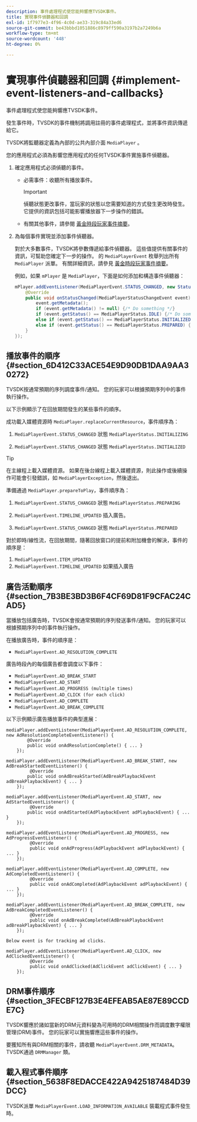 ```yaml
---
description: 事件處理程式使您能夠響應TVSDK事件。
title: 實現事件偵聽器和回調
exl-id: 1f7977e3-4f96-4c0d-ae33-319c84a33ed6
source-git-commit: be43bbbd1051886c8979ff590a3197b2a7249b6a
workflow-type: tm+mt
source-wordcount: '448'
ht-degree: 0%

---
```


# 實現事件偵聽器和回調  {#implement-event-listeners-and-callbacks}

事件處理程式使您能夠響應TVSDK事件。

發生事件時，TVSDK的事件機制將調用註冊的事件處理程式，並將事件資訊傳遞給它。

TVSDK將監聽器定義為內部的公共內部介面 `MediaPlayer` 。

您的應用程式必須為影響您應用程式的任何TVSDK事件實施事件偵聽器。

1. 確定應用程式必須偵聽的事件。

   * 必需事件：收聽所有播放事件。

      >[!IMPORTANT]
      >
      >偵聽狀態更改事件，當玩家的狀態以您需要知道的方式發生更改時發生。 它提供的資訊包括可能影響播放器下一步操作的錯誤。

   * 有關其他事件，請參閱  [黃金時段玩家事件摘要](../../android-3x-events-notifications/events-summary/android-3x-events-summary.md)。

1. 為每個事件實現並添加事件偵聽器。

   對於大多數事件，TVSDK將參數傳遞給事件偵聽器。 這些值提供有關事件的資訊，可幫助您確定下一步的操作。 的 `MediaPlayerEvent` 枚舉列出所有 `MediaPlayer` 派單。 有關詳細資訊，請參見  [黃金時段玩家事件摘要](../../android-3x-events-notifications/events-summary/android-3x-events-summary.md)。

   例如，如果 `mPlayer` 是 `MediaPlayer`，下面是如何添加和構造事件偵聽器：

   ```java
   mPlayer.addEventListener(MediaPlayerEvent.STATUS_CHANGED, new StatusChangeEventListener() { 
       @Override 
       public void onStatusChanged(MediaPlayerStatusChangeEvent event) { 
           event.getMetadata(); 
           if (event.getMetadata() != null) {/* Do something */} 
           if (event.getStatus() == MediaPlayerStatus.IDLE) {/* Do something */} 
           else if (event.getStatus() == MediaPlayerStatus.INITIALIZED) {/* Do something */} 
           else if (event.getStatus() == MediaPlayerStatus.PREPARED) {/* Do something */} 
       } 
   }); 
   ```

## 播放事件的順序 {#section_6D412C33ACE54E9D90DB1DAA9AA30272}

TVSDK按通常預期的序列調度事件/通知。 您的玩家可以根據預期序列中的事件執行操作。

以下示例顯示了在回放期間發生的某些事件的順序。

成功載入媒體資源時 `MediaPlayer.replaceCurrentResource`，事件順序為：

1. `MediaPlayerEvent.STATUS_CHANGED` 狀態 `MediaPlayerStatus.INITIALIZING`

1. `MediaPlayerEvent.STATUS_CHANGED` 狀態 `MediaPlayerStatus.INITIALIZED`

>[!TIP]
>
>在主線程上載入媒體資源。 如果在後台線程上載入媒體資源，則此操作或後續操作可能會引發錯誤，如 `MediaPlayerException`，然後退出。

準備通過 `MediaPlayer.prepareToPlay`，事件順序為：

1. `MediaPlayerEvent.STATUS_CHANGED` 狀態 `MediaPlayerStatus.PREPARING`

1. `MediaPlayerEvent.TIMELINE_UPDATED` 插入廣告。
1. `MediaPlayerEvent.STATUS_CHANGED` 狀態 `MediaPlayerStatus.PREPARED`

對於即時/線性流，在回放期間，隨著回放窗口的提前和附加機會的解決，事件的順序是：

1. `MediaPlayerEvent.ITEM_UPDATED`
1. `MediaPlayerEvent.TIMELINE_UPDATED` 如果插入廣告

## 廣告活動順序 {#section_7B3BE3BD3B6F4CF69D81F9CFAC24CAD5}

當播放包括廣告時，TVSDK會按通常預期的序列發送事件/通知。 您的玩家可以根據預期序列中的事件執行操作。

在播放廣告時，事件的順序是：

* `MediaPlayerEvent.AD_RESOLUTION_COMPLETE`

廣告時段內的每個廣告都會調度以下事件：

* `MediaPlayerEvent.AD_BREAK_START`
* `MediaPlayerEvent.AD_START`
* `MediaPlayerEvent.AD_PROGRESS (multiple times)`
* `MediaPlayerEvent.AD_CLICK (for each click)`
* `MediaPlayerEvent.AD_COMPLETE`
* `MediaPlayerEvent.AD_BREAK_COMPLETE`

以下示例顯示廣告播放事件的典型進展：

```
mediaPlayer.addEventListener(MediaPlayerEvent.AD_RESOLUTION_COMPLETE, new AdResolutionCompleteEventListener() { 
        @Override 
        public void onAdResolutionComplete() { ... } 
    }); 
 
mediaPlayer.addEventListener(MediaPlayerEvent.AD_BREAK_START, new AdBreakStartedEventListener() { 
         @Override 
        public void onAdBreakStarted(AdBreakPlaybackEvent adBreakPlaybackEvent) { ... } 
    }); 
 
mediaPlayer.addEventListener(MediaPlayerEvent.AD_START, new AdStartedEventListener() { 
         @Override 
        public void onAdStarted(AdPlaybackEvent adPlaybackEvent) { ... } 
    }); 
 
mediaPlayer.addEventListener(MediaPlayerEvent.AD_PROGRESS, new AdProgressEventListener() { 
         @Override 
         public void onAdProgress(AdPlaybackEvent adPlaybackEvent) { ... } 
    }); 
 
mediaPlayer.addEventListener(MediaPlayerEvent.AD_COMPLETE, new AdCompletedEventListener() { 
         @Override 
         public void onAdCompleted(AdPlaybackEvent adPlaybackEvent) { ... } 
    }); 
 
mediaPlayer.addEventListener(MediaPlayerEvent.AD_BREAK_COMPLETE, new AdBreakCompletedEventListener() { 
         @Override 
         public void onAdBreakCompleted(AdBreakPlaybackEvent adBreakPlaybackEvent) { ... } 
    }); 
 
Below event is for tracking ad clicks. 
 
mediaPlayer.addEventListener(MediaPlayerEvent.AD_CLICK, new AdClickedEventListener() { 
         @Override 
         public void onAdClicked(AdClickEvent adClickEvent) { ... } 
    });
```

## DRM事件順序 {#section_3FECBF127B3E4EFEAB5AE87E89CCDE7C}

TVSDK響應於諸如當新的DRM元資料變為可用時的DRM相關操作而調度數字權限管理(DRM)事件。 您的玩家可以實施響應這些事件的操作。

要獲知所有與DRM相關的事件，請收聽 `MediaPlayerEvent.DRM_METADATA`。 TVSDK通過 `DRMManager` 類。

## 載入程式事件順序 {#section_5638F8EDACCE422A9425187484D39DCC}

TVSDK派單 `MediaPlayerEvent.LOAD_INFORMATION_AVAILABLE` 裝載程式事件發生時。
